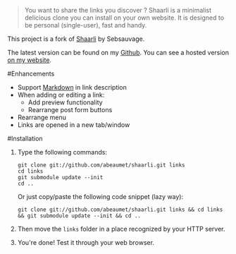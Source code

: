 > You want to share the links you discover ? Shaarli is a minimalist delicious
clone you can install on your own website. It is designed to be personal
(single-user), fast and handy.

This project is a fork of
[Shaarli](http://sebsauvage.net/wiki/doku.php?id=php:shaarli) by Sebsauvage.

The latest version can be found on my
[Github](https://github.com/abeaumet/shaarli). You can see a hosted version
[on my website](http://shaarli.beaumet.fr).

#Enhancements

* Support [Markdown](https://daringfireball.net/projects/markdown/syntax)
  in link description
* When adding or editing a link:
  * Add preview functionality
  * Rearrange post form buttons
* Rearrange menu
* Links are opened in a new tab/window

#Installation

1.  Type the following commands:

     ```
     git clone git://github.com/abeaumet/shaarli.git links
     cd links
     git submodule update --init
     cd ..
     ```

    Or just copy/paste the following code snippet (lazy way):

     `git clone git://github.com/abeaumet/shaarli.git links && cd links && git
     submodule update --init && cd ..`

2. Then move the `links` folder in a place recognized by your HTTP server.

3. You're done! Test it through your web browser.
